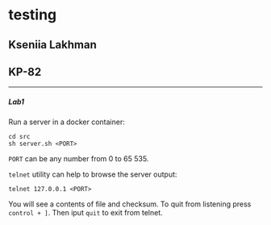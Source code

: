 # testing

## Kseniia Lakhman
## KP-82

________________________________________
##### Lab1

Run a server in a docker container:

```shell
cd src
sh server.sh <PORT>
```

`PORT` can be any number from 0 to 65 535.


`telnet` utility can help to browse the server output:

```shell
telnet 127.0.0.1 <PORT>
```

You will see a contents of file and checksum.
To quit from listening press `control + ]`. Then iput `quit` to exit from telnet.
